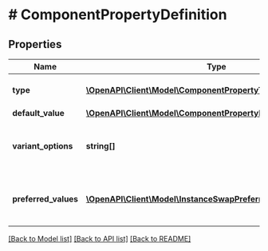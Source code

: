 # # ComponentPropertyDefinition

## Properties

Name | Type | Description | Notes
------------ | ------------- | ------------- | -------------
**type** | [**\OpenAPI\Client\Model\ComponentPropertyType**](ComponentPropertyType.md) | Type of this component property. |
**default_value** | [**\OpenAPI\Client\Model\ComponentPropertyDefinitionDefaultValue**](ComponentPropertyDefinitionDefaultValue.md) |  |
**variant_options** | **string[]** | All possible values for this property. Only exists on VARIANT properties. | [optional]
**preferred_values** | [**\OpenAPI\Client\Model\InstanceSwapPreferredValue[]**](InstanceSwapPreferredValue.md) | Preferred values for this property. Only applicable if type is &#x60;INSTANCE_SWAP&#x60;. | [optional]

[[Back to Model list]](../../README.md#models) [[Back to API list]](../../README.md#endpoints) [[Back to README]](../../README.md)
